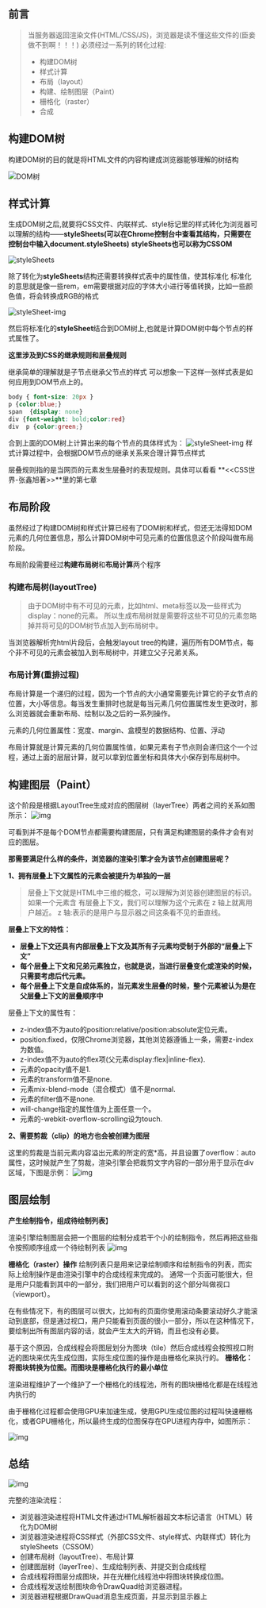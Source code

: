 ## 前言
> 当服务器返回渲染文件(HTML/CSS/JS)，浏览器是读不懂这些文件的(臣妾做不到啊！！！)
> 必须经过一系列的转化过程:
> - 构建DOM树
> - 样式计算
> - 布局（layout）
> - 构建、绘制图层（Paint）
> - 栅格化（raster）
> - 合成


## 构建DOM树

构建DOM树的目的就是将HTML文件的内容构建成浏览器能够理解的树结构

![DOM树](../img/Bowser/build-dom-tree.png)

## 样式计算
生成DOM树之后,就要将CSS文件、内联样式、style标记里的样式转化为浏览器可以理解的结构——**styleSheets(可以在Chrome控制台中查看其结构，只需要在控制台中输入document.styleSheets)**
**styleSheets也可以称为CSSOM**

![styleSheets](../img/Bowser/styleSheet.png)

除了转化为**styleSheets**结构还需要转换样式表中的属性值，使其标准化
标准化的意思就是像一些rem，em需要根据对应的字体大小进行等值转换，比如一些颜色值，将会转换成RGB的格式

![styleSheet-img](../img/Bowser/styleSheet-image.png)

然后将标准化的**styleSheet**结合到DOM树上,也就是计算DOM树中每个节点的样式属性了。

**这里涉及到CSS的继承规则和层叠规则**

继承简单的理解就是子节点继承父节点的样式
可以想象一下这样一张样式表是如何应用到DOM节点上的。
```css
body { font-size: 20px }
p {color:blue;}
span  {display: none}
div {font-weight: bold;color:red}
div  p {color:green;}
```
合到上面的DOM树上计算出来的每个节点的具体样式为：
![styleSheet-img](../img/Bowser/css-extends.png)
样式计算过程中，会根据DOM节点的继承关系来合理计算节点样式

层叠规则指的是当网页的元素发生层叠时的表现规则。具体可以看看 **<<CSS世界-张鑫旭著>>**里的第七章

## 布局阶段

虽然经过了构建DOM树和样式计算已经有了DOM树和样式，但还无法得知DOM元素的几何位置信息，那么计算DOM树中可见元素的位置信息这个阶段叫做布局阶段。

布局阶段需要经过**构建布局树**和**布局计算**两个程序

### 构建布局树(layoutTree)
> 由于DOM树中有不可见的元素，比如html、meta标签以及一些样式为display：none的元素。
所以生成布局树就是需要将这些不可见的元素忽略掉并将可见的DOM树节点加入到布局树中。

当浏览器解析完html片段后，会触发layout tree的构建，遍历所有DOM节点，每个非不可见的元素会被加入到布局树中，并建立父子兄弟关系。

### 布局计算(重排过程)

布局计算是一个递归的过程，因为一个节点的大小通常需要先计算它的子女节点的位置，大小等信息。每当发生重排时也就是每当元素几何位置属性发生更改时，那么浏览器就会重新布局、绘制以及之后的一系列操作。

元素的几何位置属性：宽度、margin、盒模型的数据结构、位置、浮动

布局计算就是计算元素的几何位置属性值，如果元素有子节点则会递归这个一个过程，通过上面的层层计算，就可以拿到位置坐标和具体大小保存到布局树中。

## 构建图层（Paint）

这个阶段是根据LayoutTree生成对应的图层树（layerTree）两者之间的关系如图所示：
![img](../img/Bowser/layerTree.png)

可看到并不是每个DOM节点都需要构建图层，只有满足构建图层的条件才会有对应的图层。

**那需要满足什么样的条件，浏览器的渲染引擎才会为该节点创建图层呢？**

**1、拥有层叠上下文属性的元素会被提升为单独的一层**

> 层叠上下文就是HTML中三维的概念，可以理解为浏览器创建图层的标识。如果一个元素含
有层叠上下文，我们可以理解为这个元素在 z 轴上就离用户越近。
z 轴:表示的是用户与显示器之间这条看不见的垂直线。

**层叠上下文的特性：**
- **层叠上下文还具有内部层叠上下文及其所有子元素均受制于外部的“层叠上下文”**
- **每个层叠上下文和兄弟元素独立，也就是说，当进行层叠变化或渲染的时候，只需要考虑后代元素。**
- **每个层叠上下文是自成体系的，当元素发生层叠的时候，整个元素被认为是在父层叠上下文的层叠顺序中**

层叠上下文的属性有：
- z-index值不为auto的position:relative/position:absolute定位元素。
- position:fixed，仅限Chrome浏览器，其他浏览器遵循上一条，需要z-index为数值。
- z-index值不为auto的flex项(父元素display:flex|inline-flex).
- 元素的opacity值不是1.
- 元素的transform值不是none.
- 元素mix-blend-mode（混合模式）值不是normal.
- 元素的filter值不是none.
- will-change指定的属性值为上面任意一个。
- 元素的-webkit-overflow-scrolling设为touch.

**2、需要剪裁（clip）的地方也会被创建为图层**

这里的剪裁是当前元素内容溢出元素的所定的宽*高，并且设置了overflow：auto属性，这时候就产生了剪裁，渲染引擎会把裁剪文字内容的一部分用于显示在div区域，下图是示例：
![img]()


## 图层绘制

**产生绘制指令，组成待绘制列表**】

渲染引擎绘制图层会把一个图层的绘制分成若干个小的绘制指令，然后再把这些指令按照顺序组成一个待绘制列表
![img](../img/Bowser/paintlist.png)


**栅格化（raster）操作**
绘制列表只是用来记录绘制顺序和绘制指令的列表，而实际上绘制操作是由渲染引擎中的合成线程来完成的。
通常一个页面可能很大，但是用户只能看到其中的一部分，我们把用户可以看到的这个部分叫做视口（viewport）。

在有些情况下，有的图层可以很大，比如有的页面你使用滚动条要滚动好久才能滚动到底部，但是通过视口，用户只能看到页面的很小一部分，所以在这种情况下，要绘制出所有图层内容的话，就会产生太大的开销，而且也没有必要。

基于这个原因，合成线程会将图层划分为图块（tile）然后合成线程会按照视口附近的图块来优先生成位图，实际生成位图的操作是由栅格化来执行的。
**栅格化：将图块转换为位图。而图块是栅格化执行的最小单位**

渲染进程维护了一个维护了一个栅格化的线程池，所有的图块栅格化都是在线程池内执行的

由于栅格化过程都会使用GPU来加速生成，使用GPU生成位图的过程叫快速栅格化，或者GPU栅格化，所以最终生成的位图保存在GPU进程内存中，如图所示：

![img](../img/Bowser/raster-task.png)

## 总结
![img](../img/Bowser/render-summary.png)

完整的渲染流程：
- 浏览器渲染进程将HTML文件通过HTML解析器超文本标记语言（HTML）转化为DOM树
- 浏览器渲染进程将CSS样式（外部CSS文件、style样式、内联样式）转化为styleSheets（CSSOM）
- 创建布局树（layoutTree）、布局计算
- 创建图层树（layerTree）、生成绘制列表、并提交到合成线程
- 合成线程将图层分成图块，并在光栅化线程池中将图块转换成位图。
- 合成线程发送绘制图块命令DrawQuad给浏览器进程。
- 浏览器进程根据DrawQuad消息生成页面，并显示到显示器上